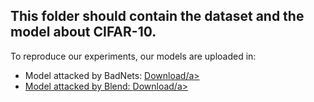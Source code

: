 ## This folder should contain the dataset and the model about CIFAR-10.
To reproduce our experiments, our models are uploaded in:

* Model attacked by BadNets:  <a href="https://drive.google.com/file/d/14u1enE02cBQuVnTdO-1J8XT2Dm-A2LRn/view?usp=drive_link" target="_blank">Download/a> 
* Model attacked by Blend:  <a href="https://drive.google.com/file/d/15QtxiWE5HQYn_8BSlucG06HgYttYOwtZ/view?usp=sharing" target="_blank">Download/a> 
